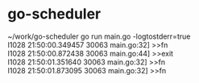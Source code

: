 # go-scheduler

~/work/go-scheduler  go run main.go -logtostderr=true  
I1028 21:50:00.349457   30063 main.go:32] >>fn  
I1028 21:50:00.872438   30063 main.go:44] >>exit  
I1028 21:50:01.351640   30063 main.go:32] >>fn  
I1028 21:50:01.873095   30063 main.go:32] >>fn  